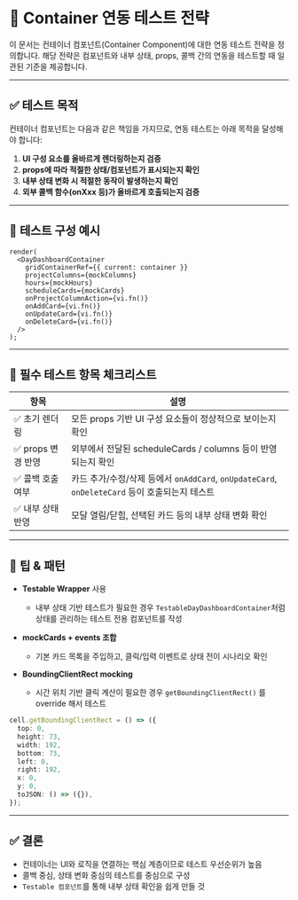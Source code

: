 # 🧪 Container 연동 테스트 전략

이 문서는 컨테이너 컴포넌트(Container Component)에 대한 연동 테스트 전략을 정의합니다. 해당 전략은 컴포넌트와 내부 상태, props, 콜백 간의 연동을 테스트할 때 일관된 기준을 제공합니다.

---

## ✅ 테스트 목적

컨테이너 컴포넌트는 다음과 같은 책임을 가지므로, 연동 테스트는 아래 목적을 달성해야 합니다:

1. **UI 구성 요소를 올바르게 렌더링하는지 검증**
2. **props에 따라 적절한 상태/컴포넌트가 표시되는지 확인**
3. **내부 상태 변화 시 적절한 동작이 발생하는지 확인**
4. **외부 콜백 함수(onXxx 등)가 올바르게 호출되는지 검증**

---

## 🧩 테스트 구성 예시

```tsx
render(
  <DayDashboardContainer
    gridContainerRef={{ current: container }}
    projectColumns={mockColumns}
    hours={mockHours}
    scheduleCards={mockCards}
    onProjectColumnAction={vi.fn()}
    onAddCard={vi.fn()}
    onUpdateCard={vi.fn()}
    onDeleteCard={vi.fn()}
  />
);
```

---

## 🧪 필수 테스트 항목 체크리스트

| 항목            | 설명                                                                       |
| ------------- | ------------------------------------------------------------------------ |
| ✅ 초기 렌더링      | 모든 props 기반 UI 구성 요소들이 정상적으로 보이는지 확인                                     |
| ✅ props 변경 반영 | 외부에서 전달된 scheduleCards / columns 등이 반영되는지 확인                             |
| ✅ 콜백 호출 여부    | 카드 추가/수정/삭제 등에서 `onAddCard`, `onUpdateCard`, `onDeleteCard` 등이 호출되는지 테스트 |
| ✅ 내부 상태 반영    | 모달 열림/닫힘, 선택된 카드 등의 내부 상태 변화 확인                                          |

---

## 🧠 팁 & 패턴

- **Testable Wrapper** 사용

  - 내부 상태 기반 테스트가 필요한 경우 `TestableDayDashboardContainer`처럼 상태를 관리하는 테스트 전용 컴포넌트를 작성

- **mockCards + events 조합**

  - 기본 카드 목록을 주입하고, 클릭/입력 이벤트로 상태 전이 시나리오 확인

- **BoundingClientRect mocking**

  - 시간 위치 기반 클릭 계산이 필요한 경우 `getBoundingClientRect()` 를 override 해서 테스트

```ts
cell.getBoundingClientRect = () => ({
  top: 0,
  height: 73,
  width: 192,
  bottom: 73,
  left: 0,
  right: 192,
  x: 0,
  y: 0,
  toJSON: () => ({}),
});
```

---

## ✅ 결론

- 컨테이너는 UI와 로직을 연결하는 핵심 계층이므로 테스트 우선순위가 높음
- 콜백 중심, 상태 변화 중심의 테스트를 중심으로 구성
- `Testable 컴포넌트`를 통해 내부 상태 확인을 쉽게 만들 것

